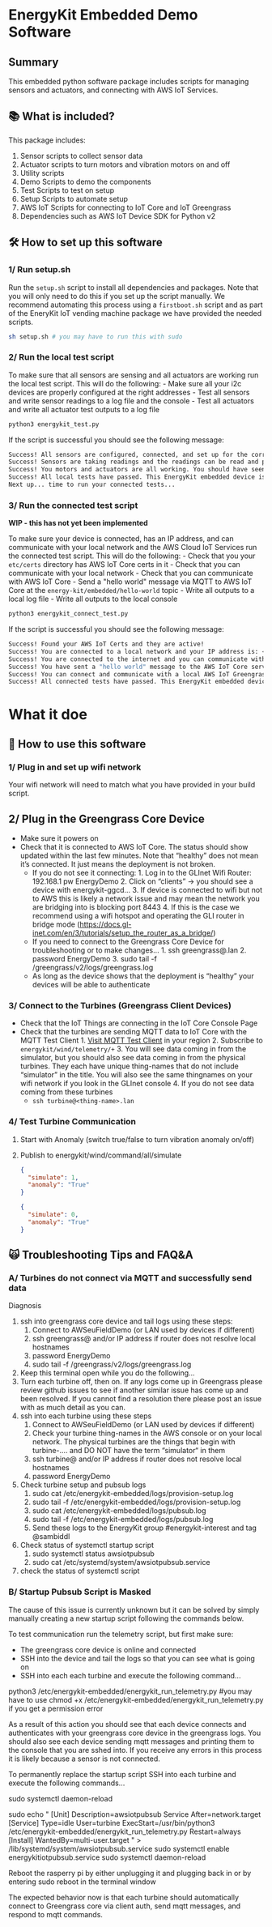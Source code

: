 # EnergyKit Embedded Demo Software

## Summary

This embedded python software package includes scripts for managing sensors and actuators, and connecting with AWS IoT Services.

## 📚 What is included?

This package includes:

1. Sensor scripts to collect sensor data
2. Actuator scripts to turn motors and vibration motors on and off
3. Utility scripts
4. Demo Scripts to demo the components
5. Test Scripts to test on setup
6. Setup Scripts to automate setup
7. AWS IoT Scripts for connecting to IoT Core and IoT Greengrass
8. Dependencies such as AWS IoT Device SDK for Python v2

## 🛠 How to set up this software

### 1/ Run setup.sh

Run the `setup.sh` script to install all dependencies and packages. Note that you will only need to do this if you set up the script manually. We recommend automating this process using a `firstboot.sh` script and as part of the EneryKit IoT vending machine package we have provided the needed scripts.

```sh
sh setup.sh # you may have to run this with sudo
```

### 2/ Run the local test script

To make sure that all sensors are sensing and all actuators are working run the local test script. This will do the following: - Make sure all your i2c devices are properly configured at the right addresses - Test all sensors and write sensor readings to a log file and the console - Test all actuators and write all actuator test outputs to a log file

```sh
python3 energykit_test.py
```

If the script is successful you should see the following message:

```sh
Success! All sensors are configured, connected, and set up for the correct i2c addresses
Success! Sensors are taking readings and the readings can be read and published
Success! You motors and actuators are all working. You should have seen them in action.
Success! All local tests have passed. This EnergyKit embedded device is functioning locally
Next up... time to run your connected tests...
```

### 3/ Run the connected test script

**WIP - this has not yet been implemented**

To make sure your device is connected, has an IP address, and can communicate with your local network and the AWS Cloud IoT Services run the connected test script. This will do the following: - Check that you your `etc/certs` directory has AWS IoT Core certs in it - Check that you can communicate with your local network - Check that you can communicate with AWS IoT Core - Send a "hello world" message via MQTT to AWS IoT Core at the `energy-kit/embedded/hello-world` topic - Write all outputs to a local log file - Write all outputs to the local console

```sh
python3 energykit_connect_test.py
```

If the script is successful you should see the following message:

```sh
Success! Found your AWS IoT Certs and they are active!
Success! You are connected to a local network and your IP address is: <ip-address>
Success! You are connected to the internet and you can communicate with AWS IoT Core
Success! You have sent a "hello world" message to the AWS IoT Core service at the address `energy-kit/embedded/hello-world` topic
Success! You can connect and communicate with a local AWS IoT Greengrass Core Device
Success! All connected tests have passed. This EnergyKit embedded device is connected and ready to go!
```

# What it doe

## 🚀 How to use this software

### 1/ Plug in and set up wifi network

Your wifi network will need to match what you have provided in your build script.

## 2/ Plug in the Greengrass Core Device

- Make sure it powers on
- Check that it is connected to AWS IoT Core. The status should show updated within the last few minutes. Note that “healthy” does not mean it’s connected. It just means the deployment is not broken.
  - If you do not see it connecting: 1. Log in to the GLInet Wifi Router: 192.168.1 pw EnergyDemo 2. Click on “clients” → you should see a device with energykit-ggcd... 3. If device is connected to wifi but not to AWS this is likely a network issue and may mean the network you are bridging into is blocking port 8443 4. If this is the case we recommend using a wifi hotspot and operating the GLI router in bridge mode (<https://docs.gl-inet.com/en/3/tutorials/setup_the_router_as_a_bridge/>)
  - If you need to connect to the Greengrass Core Device for troubleshooting or to make changes... 1. ssh greengrass@<core-device-thing-name>.lan 2. password EnergyDemo 3. sudo tail -f /greengrass/v2/logs/greengrass.log
  - As long as the device shows that the deployment is “healthy” your devices will be able to authenticate

### 3/ Connect to the Turbines (Greengrass Client Devices)

- Check that the IoT Things are connecting in the IoT Core Console Page
- Check that the turbines are sending MQTT data to IoT Core with the MQTT Test Client 1. [Visit MQTT Test Client](https://us-east-1.console.aws.amazon.com/iot/home?region=us-east-1#/test) in your region 2. Subscribe to `energykit/wind/telemetry/+` 3. You will see data coming in from the simulator, but you should also see data coming in from the physical turbines. They each have unique thing-names that do not include “simulator” in the title. You will also see the same thingnames on your wifi network if you look in the GLInet console 4. If you do not see data coming from these turbines
  - `ssh turbine@<thing-name>.lan`

### 4/ Test Turbine Communication

1. Start with Anomaly (switch true/false to turn vibration anomaly on/off)
2. Publish to energykit/wind/command/all/simulate

   ```json
   {
     "simulate": 1,
     "anomaly": "True"
   }
   ```

   ```json
   {
     "simulate": 0,
     "anomaly": "True"
   }
   ```

## 🙀 Troubleshooting Tips and FAQ&A

### A/ Turbines do not connect via MQTT and successfully send data

Diagnosis

1. ssh into greengrass core device and tail logs using these steps:
   1. Connect to AWSeuFieldDemo (or LAN used by devices if different)
   2. ssh greengrass@<core-device-thing-name> and/or IP address if router does not resolve local hostnames
   3. password EnergyDemo
   4. sudo tail -f /greengrass/v2/logs/greengrass.log
2. Keep this terminal open while you do the following…
3. Turn each turbine off, then on. If any logs come up in Greengrass please review github issues to see if another similar issue has come up and been resolved. If you cannot find a resolution there please post an issue with as much detail as you can.
4. ssh into each turbine using these steps
   1. Connect to AWSeuFieldDemo (or LAN used by devices if different)
   2. Check your turbine thing-names in the AWS console or on your local network. The physical turbines are the things that begin with turbine-.... and DO NOT have the term “simulator“ in them
   3. ssh turbine@<turbine-thing-name> and/or IP address if router does not resolve local hostnames
   4. password EnergyDemo
5. Check turbine setup and pubsub logs
   1. sudo cat /etc/energykit-embedded/logs/provision-setup.log
   2. sudo tail -f /etc/energykit-embedded/logs/provision-setup.log
   3. sudo cat /etc/energykit-embedded/logs/pubsub.log
   4. sudo tail -f /etc/energykit-embedded/logs/pubsub.log
   5. Send these logs to the EnergyKit group #energykit-interest and tag @sambiddl
6. Check status of systemctl startup script
   1. sudo systemctl status awsiotpubsub
   2. sudo cat /etc/systemd/system/awsiotpubsub.service
7. check the status of systemctl script

### B/ Startup Pubsub Script is Masked

The cause of this issue is currently unknown but it can be solved by simply manually creating a new startup script following the commands below.

To test communication run the telemetry script, but first make sure:

- The greengrass core device is online and connected
- SSH into the device and tail the logs so that you can see what is going on
- SSH into each each turbine and execute the following command...

python3 /etc/energykit-embedded/energykit_run_telemetry.py
#you may have to use chmod +x /etc/energykit-embedded/energykit_run_telemetry.py if you get a permission error

As a result of this action you should see that each device connects and authenticates with your greengrass core device in the greengrass logs. You should also see each device sending mqtt messages and printing them to the console that you are sshed into. If you receive any errors in this process it is likely because a sensor is not connected.

To permanently replace the startup script SSH into each turbine and execute the following commands...

sudo systemctl daemon-reload

sudo echo "
[Unit]
Description=awsiotpubsub Service
After=network.target
[Service]
Type=idle
User=turbine
ExecStart=/usr/bin/python3 /etc/energykit-embedded/energykit_run_telemetry.py
Restart=always
[Install]
WantedBy=multi-user.target
" > /lib/systemd/system/awsiotpubsub.service
sudo systemctl enable energykitiotpubsub.service
sudo systemctl daemon-reload

Reboot the rasperry pi by either unplugging it and plugging back in or by entering sudo reboot in the terminal window

The expected behavior now is that each turbine should automatically connect to Greengrass core via client auth, send mqtt messages, and respond to mqtt commands.
